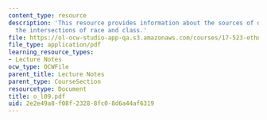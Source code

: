 ```yaml
---
content_type: resource
description: 'This resource provides information about the sources of discontent:
  the intersections of race and class.'
file: https://ol-ocw-studio-app-qa.s3.amazonaws.com/courses/17-523-ethnicity-and-race-in-world-politics-fall-2005/2e2e49a8f08f23288fc08d6a44af6319_o_l09.pdf
file_type: application/pdf
learning_resource_types:
- Lecture Notes
ocw_type: OCWFile
parent_title: Lecture Notes
parent_type: CourseSection
resourcetype: Document
title: o_l09.pdf
uid: 2e2e49a8-f08f-2328-8fc0-8d6a44af6319
---
```

